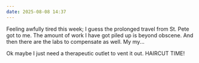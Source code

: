 ```yaml
---
date: 2025-08-08 14:37
---
```

Feeling awfully tired this week; I guess the prolonged travel from St. Pete got to me. The amount of work I have got piled up is beyond obscene. And then there are the labs to compensate as well. My my...

Ok maybe I just need a therapeutic outlet to vent it out. HAIRCUT TIME!
